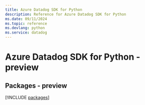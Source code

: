 ```yaml
---
title: Azure Datadog SDK for Python
description: Reference for Azure Datadog SDK for Python
ms.date: 09/11/2024
ms.topic: reference
ms.devlang: python
ms.service: datadog
---
```

# Azure Datadog SDK for Python - preview
## Packages - preview
[!INCLUDE [packages](datadog-index.md)]